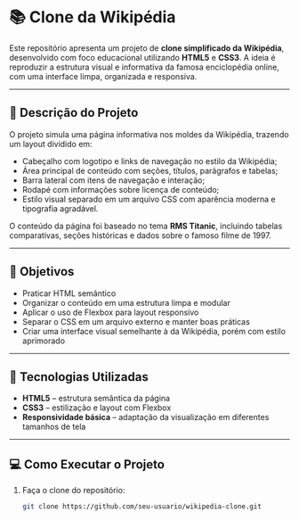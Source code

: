 # 📚 Clone da Wikipédia

Este repositório apresenta um projeto de **clone simplificado da Wikipédia**, desenvolvido com foco educacional utilizando **HTML5** e **CSS3**. A ideia é reproduzir a estrutura visual e informativa da famosa enciclopédia online, com uma interface limpa, organizada e responsiva.

---

## 🧾 Descrição do Projeto

O projeto simula uma página informativa nos moldes da Wikipédia, trazendo um layout dividido em:

- Cabeçalho com logotipo e links de navegação no estilo da Wikipédia;
- Área principal de conteúdo com seções, títulos, parágrafos e tabelas;
- Barra lateral com itens de navegação e interação;
- Rodapé com informações sobre licença de conteúdo;
- Estilo visual separado em um arquivo CSS com aparência moderna e tipografia agradável.

O conteúdo da página foi baseado no tema **RMS Titanic**, incluindo tabelas comparativas, seções históricas e dados sobre o famoso filme de 1997.

---

## 🎯 Objetivos

- Praticar HTML semântico
- Organizar o conteúdo em uma estrutura limpa e modular
- Aplicar o uso de Flexbox para layout responsivo
- Separar o CSS em um arquivo externo e manter boas práticas
- Criar uma interface visual semelhante à da Wikipédia, porém com estilo aprimorado

---

## 🚀 Tecnologias Utilizadas

- **HTML5** – estrutura semântica da página
- **CSS3** – estilização e layout com Flexbox
- **Responsividade básica** – adaptação da visualização em diferentes tamanhos de tela

---

## 💻 Como Executar o Projeto

1. Faça o clone do repositório:
   ```bash
   git clone https://github.com/seu-usuario/wikipedia-clone.git
